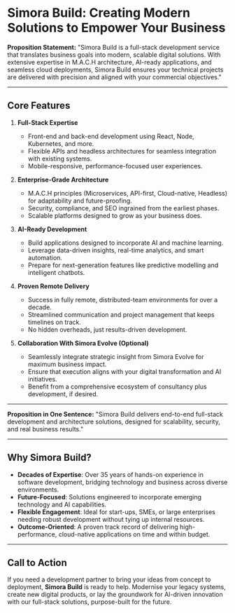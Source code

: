 # **Simora Build: Creating Modern Solutions to Empower Your Business**

**Proposition Statement:**
"Simora Build is a full-stack development service that translates business goals into modern, scalable digital solutions. With extensive expertise in M.A.C.H architecture, AI-ready applications, and seamless cloud deployments, Simora Build ensures your technical projects are delivered with precision and aligned with your commercial objectives."

---

## **Core Features**

1. **Full-Stack Expertise**
   - Front-end and back-end development using React, Node, Kubernetes, and more.
   - Flexible APIs and headless architectures for seamless integration with existing systems.
   - Mobile-responsive, performance-focused user experiences.

2. **Enterprise-Grade Architecture**
   - M.A.C.H principles (Microservices, API-first, Cloud-native, Headless) for adaptability and future-proofing.
   - Security, compliance, and SEO ingrained from the earliest phases.
   - Scalable platforms designed to grow as your business does.

3. **AI-Ready Development**
   - Build applications designed to incorporate AI and machine learning.
   - Leverage data-driven insights, real-time analytics, and smart automation.
   - Prepare for next-generation features like predictive modelling and intelligent chatbots.

4. **Proven Remote Delivery**
   - Success in fully remote, distributed-team environments for over a decade.
   - Streamlined communication and project management that keeps timelines on track.
   - No hidden overheads, just results-driven development.

5. **Collaboration With Simora Evolve (Optional)**
   - Seamlessly integrate strategic insight from Simora Evolve for maximum business impact.
   - Ensure that execution aligns with your digital transformation and AI initiatives.
   - Benefit from a comprehensive ecosystem of consultancy plus development, if desired.

---

**Proposition in One Sentence:**
"Simora Build delivers end-to-end full-stack development and architecture solutions, designed for scalability, security, and real business results."

---

## **Why Simora Build?**

- **Decades of Expertise**: Over 35 years of hands-on experience in software development, bridging technology and business across diverse environments.
- **Future-Focused**: Solutions engineered to incorporate emerging technology and AI capabilities.
- **Flexible Engagement**: Ideal for start-ups, SMEs, or large enterprises needing robust development without tying up internal resources.
- **Outcome-Oriented**: A proven track record of delivering high-performance, cloud-native applications on time and within budget.

---

## **Call to Action**

If you need a development partner to bring your ideas from concept to deployment, **Simora Build** is ready to help. Modernise your legacy systems, create new digital products, or lay the groundwork for AI-driven innovation with our full-stack solutions, purpose-built for the future.
